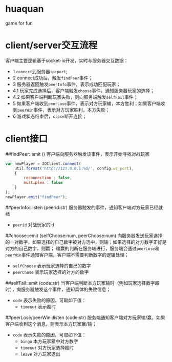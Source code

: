 # huaquan
game for fun

# client/server交互流程
客户端主要逻辑基于socket-io开发，实时与服务器交互数据：
- 1 `connect`到服务器`ip:port`;
- 2 connect成功后，触发`findPeer`事件；
- 3 服务器返回触发`peerInfo`事件，表示成功匹配玩家；
- 4.1 玩家完成选择后，客户端触发`choose`事件，通知服务器玩家的选择；
- 4.2 如果客户端判断玩家失败，则向服务端触发`selfFail`事件；
- 5 如果客户端收到`peerLose`事件，表示对方玩家输，本方胜利；如果客户端收到`peerWin`事件，表示对方玩家胜利，本方失败；
- 6 游戏状态结束后，`close`断开连接；

# client接口
##findPeer::emit ()
客户端向服务器触发该事件，表示开始寻找对战玩家
```js
var newPlayer = IOClient.connect(
    util.format('http://127.0.0.1:%d/', config.ws_port),
    {
        reconnection : false,
        multiplex : false
    }
);
newPlayer.emit("findPeer");
```

##peerInfo::listen (peerid:str)
服务器触发的事件，通知客户端对方玩家已经就绪
 - `peerid` 对战玩家的id

##choose::emit (selfChoose:num, peerChoose:num)
向服务器发送玩家选择的一对数字，如果选择的自己数字被对方选中，则输；如果选择的对方数字正好是对方的自己数字，则赢；
输赢的判断在服务端进行，服务端会通过`peerLose`和`peerWin`事件通知客户端，客户端不需要判断数字的逻辑处理；
 - `selfChoose` 表示玩家选择的自己的数字
 - `peerChose` 表示玩家选择的对方的数字

##selfFail::emit (code:str)
当客户端判断本方玩家输时（例如玩家选择数字超时），向服务器触发这个事件，通知具体的失败信息；
 - `code` 表示失败的原因，可取如下值：
    - `timeout` 表示超时

##peerLose/peerWin::listen (code:str) 
服务端通知客户端对方玩家输/赢，如果客户端收到这个消息，则表示本方玩家赢/输；
 - `code` 表示失败的原因，可取如下值：
    - `bingo` 本方玩家猜中对方数字
    - `timeout` 对方玩家选择超时
    - `leave` 对方玩家退出
